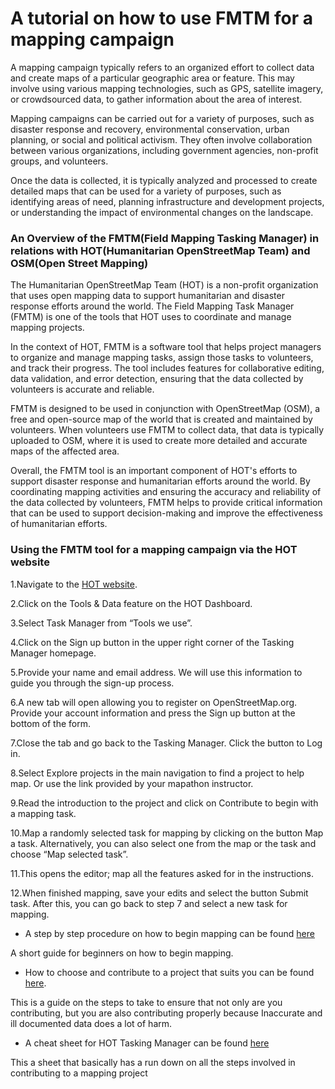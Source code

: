 # A tutorial on how to use FMTM for a mapping campaign

A mapping campaign typically refers to an organized effort to collect data and create maps of a particular geographic area or feature. This may involve using various mapping technologies, such as GPS, satellite imagery, or crowdsourced data, to gather information about the area of interest.

Mapping campaigns can be carried out for a variety of purposes, such as disaster response and recovery, environmental conservation, urban planning, or social and political activism. They often involve collaboration between various organizations, including government agencies, non-profit groups, and volunteers.

Once the data is collected, it is typically analyzed and processed to create detailed maps that can be used for a variety of purposes, such as identifying areas of need, planning infrastructure and development projects, or understanding the impact of environmental changes on the landscape.

### An Overview of the FMTM(Field Mapping Tasking Manager) in relations with HOT(Humanitarian OpenStreetMap Team) and OSM(Open Street Mapping)

The Humanitarian OpenStreetMap Team (HOT) is a non-profit organization that uses open mapping data to support humanitarian and disaster response efforts around the world. The Field Mapping Task Manager (FMTM) is one of the tools that HOT uses to coordinate and manage mapping projects.

In the context of HOT, FMTM is a software tool that helps project managers to organize and manage mapping tasks, assign those tasks to volunteers, and track their progress. The tool includes features for collaborative editing, data validation, and error detection, ensuring that the data collected by volunteers is accurate and reliable.

FMTM is designed to be used in conjunction with OpenStreetMap (OSM), a free and open-source map of the world that is created and maintained by volunteers. When volunteers use FMTM to collect data, that data is typically uploaded to OSM, where it is used to create more detailed and accurate maps of the affected area.

Overall, the FMTM tool is an important component of HOT's efforts to support disaster response and humanitarian efforts around the world. By coordinating mapping activities and ensuring the accuracy and reliability of the data collected by volunteers, FMTM helps to provide critical information that can be used to support decision-making and improve the effectiveness of humanitarian efforts.

### Using the FMTM tool for a mapping campaign via the HOT website

1.Navigate to the [HOT website](https://www.hotosm.org/).

2.Click on the Tools & Data feature on the HOT Dashboard.

3.Select Task Manager from “Tools we use”.

4.Click on the Sign up button in the upper right corner of the Tasking Manager homepage.

5.Provide your name and email address. We will use this information to guide you through the sign-up process.

6.A new tab will open allowing you to register on OpenStreetMap.org. Provide your account information and press the Sign up button at the bottom of the form.

7.Close the tab and go back to the Tasking Manager. Click the button to Log in.

8.Select Explore projects in the main navigation to find a project to help map. Or use the link provided by your mapathon instructor.

9.Read the introduction to the project and click on Contribute to begin with a mapping task.

10.Map a randomly selected task for mapping by clicking on the button Map a task.
Alternatively, you can also select one from the map or the task and choose “Map selected task”.

11.This opens the editor; map all the features asked for in the instructions.

12.When finished mapping, save your edits and select the button Submit task.
After this, you can go back to step 7 and select a new task for mapping.

- A step by step procedure on how to begin mapping can be found [here](https://learnosm.org/en/beginner/)

A short guide for beginners on how to begin mapping.

- How to choose and contribute to a project that suits you can be found [here](https://learnosm.org/en/coordination/tm-user/#select-a-task-to-map).

This is a guide on the steps to take to ensure that not only are you contributing, but you are also contributing properly because Inaccurate and ill documented data does a lot of harm.

- A cheat sheet for HOT Tasking Manager can be found [here](https://drive.google.com/file/d/19pckU4Cru-cSz_aclsLsBk-45SQ1Qyy_/view)

This a sheet that basically has a run down on all the steps involved in contributing to a mapping project
